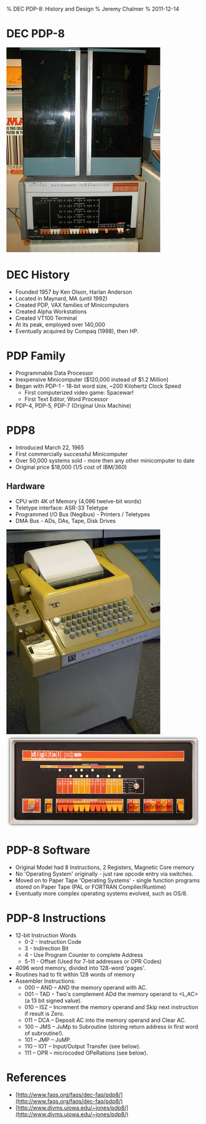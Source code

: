 % DEC PDP-8: History and Design
% Jeremy Chalmer
% 2011-12-14


# DEC PDP-8 #
![DEC PDP-8](images/PDP8-1_400.jpg)

# DEC History #

* Founded 1957 by Ken Olson, Harlan Anderson
* Located in Maynard, MA (until 1992)
* Created PDP, VAX families of Minicomputers
* Created Alpha Workstations
* Created VT100 Terminal
* At its peak, employed over 140,000
* Eventually acquired by Compaq (1998), then HP.

# PDP Family #

* Programmable Data Processor
* Inexpensive Minicomputer ($120,000 instead of $1.2 Million)
* Began with PDP-1 - 18-bit word size, ~200 Kilohertz Clock Speed
    * First computerized video game: Spacewar!
    * First Text Editor, Word Processor
* PDP-4, PDP-5, PDP-7 (Original Unix Machine)


# PDP8 #

* Introduced March 22, 1965
* First commercially successful Minicomputer
* Over 50,000 systems sold - more then any other minicomputer to date
* Original price $18,000 (1/5 cost of IBM/360)

## Hardware ##

* CPU with 4K of Memory (4,096 twelve-bit words)
* Teletype interface: ASR-33 Teletype
* Programmed I/O Bus (Negibus) - Printers / Teletypes
* DMA Bus - ADs, DAs, Tape, Disk Drives

![ASR33](images/ASR33.jpg)
![Front Panel](images/FrontPanel.png)

# PDP-8 Software #

* Original Model had 8 Instructions, 2 Registers, Magnetic Core memory
* No 'Operating System' originally - just raw opcode entry via switches.
* Moved on to Paper Tape 'Operating Systems' - single function programs stored on Paper Tape (PAL or FORTRAN Compiler/Runtime)
* Eventually more complex operating systems evolved, such as OS/8.

# PDP-8 Instructions #

* 12-bit Instruction Words
    * 0-2 - Instruction Code
    * 3 - Indirection Bit
    * 4 - Use Program Counter to complete Address
    * 5-11 - Offset (Used for 7-bit addresses or OPR Codes)
* 4096 word memory, divided into 128-word 'pages'.
* Routines had to fit within 128 words of memory
* Assembler Instructions:
    * 000 – AND – AND the memory operand with AC.
    * 001 – TAD – Two's complement ADd the memory operand to <L,AC> (a 13 bit signed value).
    * 010 – ISZ – Increment the memory operand and Skip next instruction if result is Zero.
    * 011 – DCA – Deposit AC into the memory operand and Clear AC.
    * 100 – JMS – JuMp to Subroutine (storing return address in first word of subroutine!).
    * 101 – JMP – JuMP.
    * 110 – IOT – Input/Output Transfer (see below).
    * 111 – OPR – microcoded OPeRations (see below).

# References #

* [http://www.faqs.org/faqs/dec-faq/pdp8/](http://www.faqs.org/faqs/dec-faq/pdp8/)
* [http://www.divms.uiowa.edu/~jones/pdp8/](http://www.divms.uiowa.edu/~jones/pdp8/)